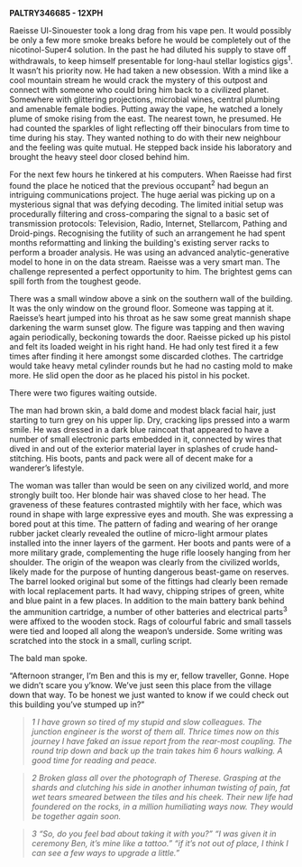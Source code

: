 **PALTRY346685 - 12XPH**

Raeisse Ul-Sinouester took a long drag from his vape pen. It would
possibly be only a few more smoke breaks before he would be completely
out of the nicotinol-Super4 solution. In the past he had diluted his
supply to stave off withdrawals, to keep himself presentable for
long-haul stellar logistics gigs<sup>1</sup>. It wasn’t his priority
now. He had taken a new obsession. With a mind like a cool mountain
stream he would crack the mystery of this outpost and connect with
someone who could bring him back to a civilized planet. Somewhere with
glittering projections, microbial wines, central plumbing and amenable
female bodies. Putting away the vape, he watched a lonely plume of smoke
rising from the east. The nearest town, he presumed. He had counted the
sparkles of light reflecting off their binoculars from time to time
during his stay. They wanted nothing to do with their new neighbour and
the feeling was quite mutual. He stepped back inside his laboratory and
brought the heavy steel door closed behind him.

For the next few hours he tinkered at his computers. When Raeisse had
first found the place he noticed that the previous occupant<sup>2</sup>
had begun an intriguing communications project. The huge aerial was
picking up on a mysterious signal that was defying decoding. The limited
initial setup was procedurally filtering and cross-comparing the signal
to a basic set of transmission protocols: Television, Radio, Internet,
Stellarcom, Pathing and Droid-pings. Recognising the futility of such an
arrangement he had spent months reformatting and linking the building's
existing server racks to perform a broader analysis. He was using an
advanced analytic-generative model to hone in on the data stream.
Raeisse was a very smart man. The challenge represented a perfect
opportunity to him. The brightest gems can spill forth from the toughest
geode.

There was a small window above a sink on the southern wall of the
building. It was the only window on the ground floor. Someone was
tapping at it. Raeisse’s heart jumped into his throat as he saw some
great mannish shape darkening the warm sunset glow. The figure was
tapping and then waving again periodically, beckoning towards the door.
Raeisse picked up his pistol and felt its loaded weight in his right
hand. He had only test fired it a few times after finding it here
amongst some discarded clothes. The cartridge would take heavy metal
cylinder rounds but he had no casting mold to make more. He slid open
the door as he placed his pistol in his pocket.

There were two figures waiting outside. 

The man had brown skin, a bald dome and modest black facial hair, just
starting to turn grey on his upper lip.  Dry, cracking lips pressed into
a warm smile. He was dressed in a dark blue raincoat that appeared to
have a number of small electronic parts embedded in it, connected by
wires that dived in and out of the exterior material layer in splashes
of crude hand-stitching. His boots, pants and pack were all of decent
make for a wanderer’s lifestyle.

The woman was taller than would be seen on any civilized world, and more
strongly built too. Her blonde hair was shaved close to her head. The
graveness of these features contrasted mightily with her face, which was
round in shape with large expressive eyes and mouth. She was expressing
a bored pout at this time. The pattern of fading and wearing of her
orange rubber jacket clearly revealed the outline of micro-light armour
plates installed into the inner layers of the garment. Her boots and
pants were of a more military grade, complementing the huge rifle
loosely hanging from her shoulder. The origin of the weapon was clearly
from the civilized worlds, likely made for the purpose of hunting
dangerous beast-game on reserves. The barrel looked original but some of
the fittings had clearly been remade with local replacement parts. It
had wavy, chipping stripes of green, white and blue paint in a few
places. In addition to the main battery bank behind the ammunition
cartridge, a number of other batteries and electrical parts<sup>3</sup>
were affixed to the wooden stock. Rags of colourful fabric and small
tassels were tied and looped all along the weapon’s underside. Some
writing was scratched into the stock in a small, curling script.

The bald man spoke.

“Afternoon stranger, I’m Ben and this is my er, fellow traveller, Gonne.
Hope we didn’t scare you y’know. We’ve just seen this place from the
village down that way. To be honest we just wanted to know if we could
check out this building you’ve stumped up in?”

>*1 I have grown so tired of my stupid and slow colleagues. The junction
engineer is the worst of them all. Thrice times now on this journey I
have faked an issue report from the rear-most coupling. The round trip
down and back up the train takes him 6 hours walking. A good time for
reading and peace.*

>*2 Broken glass all over the photograph of Therese. Grasping at the
shards and clutching his side in another inhuman twisting of pain, fat
wet tears smeared between the tiles and his cheek. Their new life had
foundered on the rocks, in a million humiliating ways now. They would be
together again soon.*

>*3 “So, do you feel bad about taking it with you?” “I was given it in
ceremony Ben, it’s mine like a tattoo.” “if it’s not out of place, I
think I can see a few ways to upgrade a little.”*